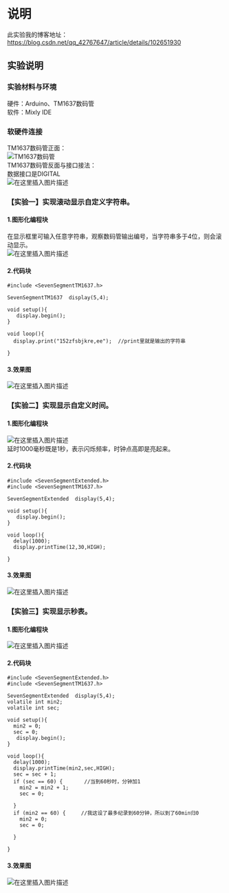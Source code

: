 # 说明  
此实验我的博客地址：https://blog.csdn.net/qq_42767647/article/details/102651930  
  
## 实验说明  
### 实验材料与环境  
硬件：Arduino、TM1637数码管  
软件：Mixly IDE  
### 软硬件连接  
TM1637数码管正面：  
![TM1637数码管](https://img-blog.csdnimg.cn/20191022104343847.jpg)  
TM1637数码管反面与接口接法：  
数据接口是DIGITAL  
![在这里插入图片描述](https://img-blog.csdnimg.cn/20191022110846903.jpg?x-oss-process=image/watermark,type_ZmFuZ3poZW5naGVpdGk,shadow_10,text_aHR0cHM6Ly9ibG9nLmNzZG4ubmV0L3FxXzQyNzY3NjQ3,size_16,color_FFFFFF,t_70)  

### 【实验一】实现滚动显示自定义字符串。  
#### 1.图形化编程块
在显示框里可输入任意字符串，观察数码管输出编号，当字符串多于4位，则会滚动显示。  
![在这里插入图片描述](https://img-blog.csdnimg.cn/2019102211160991.png)  
#### 2.代码块

```
#include <SevenSegmentTM1637.h>

SevenSegmentTM1637  display(5,4);

void setup(){
   display.begin();
}

void loop(){
  display.print("152zfsbjkre,ee");  //print里就是输出的字符串

}
```

#### 3.效果图
![在这里插入图片描述](https://img-blog.csdnimg.cn/20191022120012886.jpg?x-oss-process=image/watermark,type_ZmFuZ3poZW5naGVpdGk,shadow_10,text_aHR0cHM6Ly9ibG9nLmNzZG4ubmV0L3FxXzQyNzY3NjQ3,size_16,color_FFFFFF,t_70)  
### 【实验二】实现显示自定义时间。  
#### 1.图形化编程块  
![在这里插入图片描述](https://img-blog.csdnimg.cn/20191022121234888.PNG)    
延时1000毫秒既是1秒，表示闪烁频率，时钟点高即是亮起来。  
#### 2.代码块

```
#include <SevenSegmentExtended.h>
#include <SevenSegmentTM1637.h>

SevenSegmentExtended  display(5,4);

void setup(){
   display.begin();
}

void loop(){
  delay(1000);
  display.printTime(12,30,HIGH);

}
```

#### 3.效果图
![在这里插入图片描述](https://img-blog.csdnimg.cn/20191022121604862.jpg?x-oss-process=image/watermark,type_ZmFuZ3poZW5naGVpdGk,shadow_10,text_aHR0cHM6Ly9ibG9nLmNzZG4ubmV0L3FxXzQyNzY3NjQ3,size_16,color_FFFFFF,t_70)  
### 【实验三】实现显示秒表。  

#### 1.图形化编程块   
![在这里插入图片描述](https://img-blog.csdnimg.cn/20191022122134252.PNG?x-oss-process=image/watermark,type_ZmFuZ3poZW5naGVpdGk,shadow_10,text_aHR0cHM6Ly9ibG9nLmNzZG4ubmV0L3FxXzQyNzY3NjQ3,size_16,color_FFFFFF,t_70)   
#### 2.代码块

```
#include <SevenSegmentExtended.h>
#include <SevenSegmentTM1637.h>

SevenSegmentExtended  display(5,4);
volatile int min2;
volatile int sec;

void setup(){
  min2 = 0;
  sec = 0;
   display.begin();
}

void loop(){
  delay(1000);
  display.printTime(min2,sec,HIGH);
  sec = sec + 1;
  if (sec == 60) { 		 //当到60秒时，分钟加1
    min2 = min2 + 1;
    sec = 0;

  }
  if (min2 == 60) {    	//我这设了最多纪录到60分钟，所以到了60min归0
    min2 = 0;
    sec = 0;

  }

}
```
  
#### 3.效果图  
![在这里插入图片描述](https://img-blog.csdnimg.cn/20191022122531236.jpg?x-oss-process=image/watermark,type_ZmFuZ3poZW5naGVpdGk,shadow_10,text_aHR0cHM6Ly9ibG9nLmNzZG4ubmV0L3FxXzQyNzY3NjQ3,size_16,color_FFFFFF,t_70)
